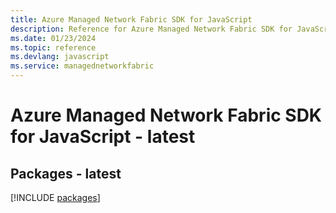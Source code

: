 ```yaml
---
title: Azure Managed Network Fabric SDK for JavaScript
description: Reference for Azure Managed Network Fabric SDK for JavaScript
ms.date: 01/23/2024
ms.topic: reference
ms.devlang: javascript
ms.service: managednetworkfabric
---
```

# Azure Managed Network Fabric SDK for JavaScript - latest
## Packages - latest
[!INCLUDE [packages](managed-network-fabric-index.md)]